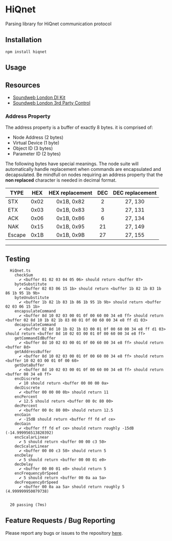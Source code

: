 # HiQnet
Parsing library for HiQnet communication protocol

## Installation

```
npm install hiqnet
```

## Usage



## Resources

- [Soundweb London DI Kit](https://bssaudio.com/en/site_elements/soundweb-london-di-kit)
- [Soundweb London 3rd Party Control](https://help.harmanpro.com/Documents/135/Soundweb%20London%203rd%20Party%20Control.pdf)

### Address Property

The address property is a buffer of exactly 8 bytes. it is comprised of:

- Node Address (2 bytes)
- Virtual Device (1 byte)
- Object ID (3 bytes)
- Parameter ID (2 bytes)

The following bytes have special meanings. The node suite will automatically handle replacement when commands are encapsulated and decapsulated. Be mindfull on nodes requiring an address property that the **non replaced** character is needed in decimal format. 

| TYPE   | HEX  | HEX replacement | DEC  | DEC replacement |
| ------ |:----:| :-------------: | :---:| :-------------: |
| STX    | 0x02 | 0x1B, 0x82      | 2    | 27, 130         |
| ETX    | 0x03 | 0x1B, 0x83      | 3    | 27, 131         |
| ACK    | 0x06 | 0x1B, 0x86      | 6    | 27, 134         |
| NAK    | 0x15 | 0x1B, 0x95      | 21   | 27, 149         |
| Escape | 0x1B | 0x1B, 0x9B      | 27   | 27, 155         |

---

## Testing

```
  HiQnet.ts
    checkSum
      ✔ <buffer 01 02 03 04 05 06> should return <buffer 07>
    byteSubstitute
      ✔ <buffer 02 03 06 15 1b> should return <buffer 1b 82 1b 83 1b 86 1b 95 1b 9b>
    byteUnubstitute
      ✔ <buffer 1b 82 1b 83 1b 86 1b 95 1b 9b> should return <buffer 02 03 06 15 1b>
    encapsulateCommand
      ✔ <buffer 8d 10 02 03 00 01 0f 00 60 00 34 e8 ff> should return <buffer 02 8d 10 1b 82 1b 83 00 01 0f 00 60 00 34 e8 ff d1 03>
    decapsulateCommand
      ✔ <buffer 02 8d 10 1b 82 1b 83 00 01 0f 00 60 00 34 e8 ff d1 03> should return <buffer 8d 10 02 03 00 01 0f 00 60 00 34 e8 ff>
    getCommandIdBuffer
      ✔ <buffer 8d 10 02 03 00 01 0f 00 60 00 34 e8 ff> should return <buffer 8d>
    getAddressBuffer
      ✔ <buffer 8d 10 02 03 00 01 0f 00 60 00 34 e8 ff> should return <buffer 10 02 03 00 01 0f 00 60>
    getDataBuffer
      ✔ <buffer 8d 10 02 03 00 01 0f 00 60 00 34 e8 ff> should return <buffer 00 34 e8 ff>
    encDiscrete
      ✔ 10 should return <buffer 00 00 00 0a>
    decDiscrete
      ✔ <buffer 00 00 00 0b> should return 11
    encPercent
      ✔ 12.5 should return <buffer 00 0c 80 00>
    decPercent
      ✔ <buffer 00 0c 80 00> should return 12.5
    encGain
      ✔ -15dB should return <buffer ff fd ef ce>
    decGain
      ✔ <buffer ff fd ef ce> should return roughly -15dB (-14.999956513820392)
    encScalarLinear
      ✔ 5 should return <buffer 00 00 c3 50>
    decScalarLinear
      ✔ <buffer 00 00 c3 50> should return 5
    encDelay
      ✔ 5 should return <buffer 00 00 01 e0>
    decDelay
      ✔ <buffer 00 00 01 e0> should return 5
    encFrequencyOrSpeed
      ✔ 5 should return <buffer 00 0a aa 5a>
    decFrequencyOrSpeed
      ✔ <buffer 00 0a aa 5a> should return roughly 5 (4.999999950079738)


  20 passing (7ms)
```

## Feature Requests / Bug Reporting

Please report any bugs or issues to the repository [here](https://github.com/dudest/HiQnet/issues).